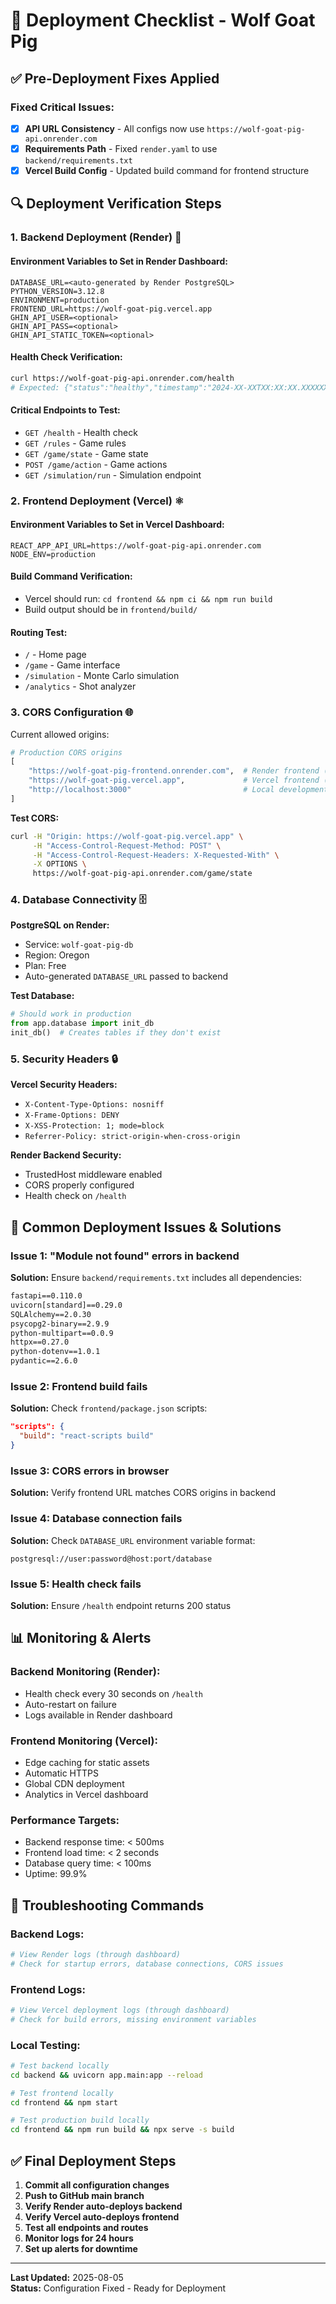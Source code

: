 # 🚀 Deployment Checklist - Wolf Goat Pig

## ✅ Pre-Deployment Fixes Applied

### Fixed Critical Issues:
- [x] **API URL Consistency** - All configs now use `https://wolf-goat-pig-api.onrender.com`
- [x] **Requirements Path** - Fixed `render.yaml` to use `backend/requirements.txt`
- [x] **Vercel Build Config** - Updated build command for frontend structure

## 🔍 Deployment Verification Steps

### 1. **Backend Deployment (Render)** 🐍

#### Environment Variables to Set in Render Dashboard:
```
DATABASE_URL=<auto-generated by Render PostgreSQL>
PYTHON_VERSION=3.12.8
ENVIRONMENT=production
FRONTEND_URL=https://wolf-goat-pig.vercel.app
GHIN_API_USER=<optional>
GHIN_API_PASS=<optional>
GHIN_API_STATIC_TOKEN=<optional>
```

#### Health Check Verification:
```bash
curl https://wolf-goat-pig-api.onrender.com/health
# Expected: {"status":"healthy","timestamp":"2024-XX-XXTXX:XX:XX.XXXXXX"}
```

#### Critical Endpoints to Test:
- `GET /health` - Health check
- `GET /rules` - Game rules
- `GET /game/state` - Game state
- `POST /game/action` - Game actions
- `GET /simulation/run` - Simulation endpoint

### 2. **Frontend Deployment (Vercel)** ⚛️

#### Environment Variables to Set in Vercel Dashboard:
```
REACT_APP_API_URL=https://wolf-goat-pig-api.onrender.com
NODE_ENV=production
```

#### Build Command Verification:
- Vercel should run: `cd frontend && npm ci && npm run build`
- Build output should be in `frontend/build/`

#### Routing Test:
- `/` - Home page
- `/game` - Game interface  
- `/simulation` - Monte Carlo simulation
- `/analytics` - Shot analyzer

### 3. **CORS Configuration** 🌐

Current allowed origins:
```python
# Production CORS origins
[
    "https://wolf-goat-pig-frontend.onrender.com",  # Render frontend (backup)
    "https://wolf-goat-pig.vercel.app",             # Vercel frontend (primary)
    "http://localhost:3000"                         # Local development
]
```

**Test CORS:**
```bash
curl -H "Origin: https://wolf-goat-pig.vercel.app" \
     -H "Access-Control-Request-Method: POST" \
     -H "Access-Control-Request-Headers: X-Requested-With" \
     -X OPTIONS \
     https://wolf-goat-pig-api.onrender.com/game/state
```

### 4. **Database Connectivity** 🗄️

**PostgreSQL on Render:**
- Service: `wolf-goat-pig-db`
- Region: Oregon
- Plan: Free
- Auto-generated `DATABASE_URL` passed to backend

**Test Database:**
```python
# Should work in production
from app.database import init_db
init_db()  # Creates tables if they don't exist
```

### 5. **Security Headers** 🔒

**Vercel Security Headers:**
- `X-Content-Type-Options: nosniff`
- `X-Frame-Options: DENY`
- `X-XSS-Protection: 1; mode=block`
- `Referrer-Policy: strict-origin-when-cross-origin`

**Render Backend Security:**
- TrustedHost middleware enabled
- CORS properly configured
- Health check on `/health`

## 🚨 Common Deployment Issues & Solutions

### Issue 1: "Module not found" errors in backend
**Solution:** Ensure `backend/requirements.txt` includes all dependencies:
```txt
fastapi==0.110.0
uvicorn[standard]==0.29.0
SQLAlchemy==2.0.30
psycopg2-binary==2.9.9
python-multipart==0.0.9
httpx==0.27.0
python-dotenv==1.0.1
pydantic==2.6.0
```

### Issue 2: Frontend build fails
**Solution:** Check `frontend/package.json` scripts:
```json
"scripts": {
  "build": "react-scripts build"
}
```

### Issue 3: CORS errors in browser
**Solution:** Verify frontend URL matches CORS origins in backend

### Issue 4: Database connection fails
**Solution:** Check `DATABASE_URL` environment variable format:
```
postgresql://user:password@host:port/database
```

### Issue 5: Health check fails
**Solution:** Ensure `/health` endpoint returns 200 status

## 📊 Monitoring & Alerts

### Backend Monitoring (Render):
- Health check every 30 seconds on `/health`
- Auto-restart on failure
- Logs available in Render dashboard

### Frontend Monitoring (Vercel):
- Edge caching for static assets
- Automatic HTTPS
- Global CDN deployment
- Analytics in Vercel dashboard

### Performance Targets:
- Backend response time: < 500ms
- Frontend load time: < 2 seconds
- Database query time: < 100ms
- Uptime: 99.9%

## 🔧 Troubleshooting Commands

### Backend Logs:
```bash
# View Render logs (through dashboard)
# Check for startup errors, database connections, CORS issues
```

### Frontend Logs:
```bash
# View Vercel deployment logs (through dashboard)
# Check for build errors, missing environment variables
```

### Local Testing:
```bash
# Test backend locally
cd backend && uvicorn app.main:app --reload

# Test frontend locally
cd frontend && npm start

# Test production build locally
cd frontend && npm run build && npx serve -s build
```

## ✅ Final Deployment Steps

1. **Commit all configuration changes**
2. **Push to GitHub main branch**
3. **Verify Render auto-deploys backend**
4. **Verify Vercel auto-deploys frontend**
5. **Test all endpoints and routes**
6. **Monitor logs for 24 hours**
7. **Set up alerts for downtime**

---

**Last Updated:** 2025-08-05  
**Status:** Configuration Fixed - Ready for Deployment